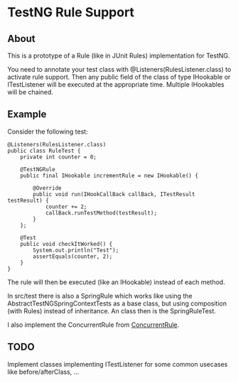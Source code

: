 TestNG Rule Support
===================

About
-----

This is a prototype of a Rule (like in JUnit Rules) implementation for TestNG.

You need to annotate your test class with @Listeners(RulesListener.class) to activate rule support.
Then any public field of the class of type IHookable or ITestListener will be executed at the appropriate
time. Multiple IHookables will be chained.

Example
-------

Consider the following test:

    @Listeners(RulesListener.class)
    public class RuleTest {
        private int counter = 0;

        @TestNGRule
        public final IHookable incrementRule = new IHookable() {

            @Override
            public void run(IHookCallBack callBack, ITestResult testResult) {
                counter += 2;
                callBack.runTestMethod(testResult);
            }
        };

        @Test
        public void checkItWorked() {
            System.out.println("Test");
            assertEquals(counter, 2);
        }
    }
    
The rule will then be executed (like an IHookable) instead of each method.

In src/test there is also a SpringRule which works like using the AbstractTestNGSpringContextTests as
a base class, but using composition (with Rules) instead of inheritance. An class then is the SpringRuleTest.

I also implement the ConcurrentRule from [ConcurrentRule].

TODO
----

Implement classes implementing ITestListener for some common usecases like before/afterClass, ...
    
[ConcurrentRule]: http://blog.mycila.com/2009/11/writing-your-own-junit-extensions-using.html